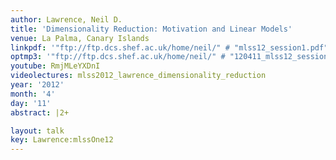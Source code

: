 ```yaml
---
author: Lawrence, Neil D.
title: 'Dimensionality Reduction: Motivation and Linear Models'
venue: La Palma, Canary Islands
linkpdf: '"ftp://ftp.dcs.shef.ac.uk/home/neil/" # "mlss12_session1.pdf"'
optmp3: '"ftp://ftp.dcs.shef.ac.uk/home/neil/" # "120411_mlss12_session1.mp3"'
youtube: RmjMLeYXDnI
videolectures: mlss2012_lawrence_dimensionality_reduction
year: '2012'
month: '4'
day: '11'
abstract: |2+

layout: talk
key: Lawrence:mlssOne12
---
```

